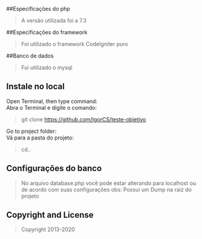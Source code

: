 
##Especificações do php
>A versão utilizada foi a 7.3
 
##Especificações do framework
>Foi utilizado o framework CodeIgniter puro

##Banco de dados
>Fui utilizado o mysql

## Instale no local  
Open Terminal, then type command:  
Abra o Terminal e digite o comando:  
> git clone https://github.com/IgorCS/teste-objetivo

Go to project folder:  
Vá para a pasta do projeto:  
> cd..

## Configurações do banco
>No arquivo database.php você pode estar alterando para localhost ou de acordo com suas configurações
obs: Possui um Dump na raiz do projeto 


## Copyright and License

>Copyright 2013-2020 
